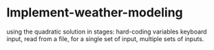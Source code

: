 # Implement-weather-modeling
using the quadratic solution in stages: hard-coding variables keyboard input, read from a file, for a single set of input, multiple sets of inputs.
